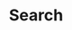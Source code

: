---
title: "Search" # in any language you want
layout: "search" # is necessary
# url: "/archive"
# description: "Description for Search"
summary: "search"
placeholder: "what u looking for"
---